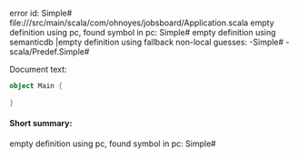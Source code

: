 error id: Simple#
file://<WORKSPACE>/src/main/scala/com/ohnoyes/jobsboard/Application.scala
empty definition using pc, found symbol in pc: Simple#
empty definition using semanticdb
|empty definition using fallback
non-local guesses:
	 -Simple#
	 -scala/Predef.Simple#

Document text:

```scala
object Main {
  
}

```

#### Short summary: 

empty definition using pc, found symbol in pc: Simple#